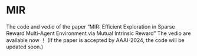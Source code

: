 # MIR
The code and vedio of the paper “MIR: Eﬀicient Exploration in Sparse Reward Multi-Agent Environment via Mutual Intrinsic Reward”
The vedio are available now ！
(If the paper is accepted by AAAI-2024, the code will be updated soon.)
